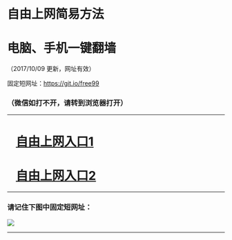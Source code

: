 ﻿# 自由上网简易方法

# 电脑、手机一键翻墙

（2017/10/09 更新，网址有效）

固定短网址：https://git.io/free99

### （微信如打不开，请转到浏览器打开）


***





# &nbsp;&nbsp; <a href="http://ft342412072.fwq-tz-1001.info/fwqtz01.html?t=10090017623 " target="_blank">自由上网入口1</a>
# &nbsp;&nbsp; <a href="http://ft805318999.fwq-tz-1002.info/fwqtz02.html?t=10090018329 " target="_blank">自由上网入口2</a>
***

### 请记住下图中固定短网址：

<img src="https://s3-us-west-2.amazonaws.com/fwq-1001/yjfq-20170905okok.png" /> 


***

